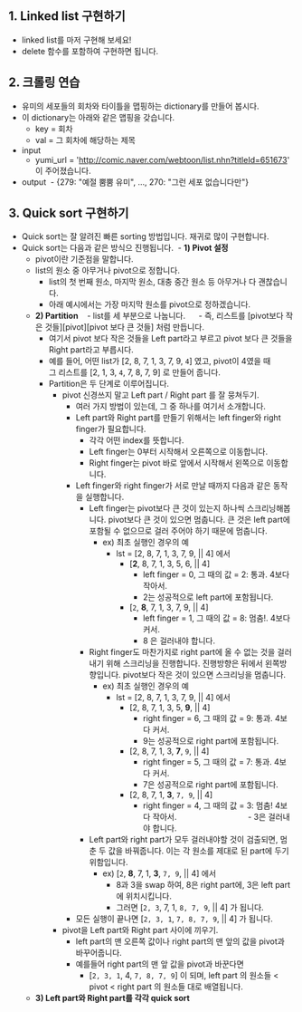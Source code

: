 ## 1. Linked list 구현하기
- linked list를 마저 구현해 보세요!
- delete 함수를 포함하여 구현하면 됩니다.

## 2. 크롤링 연습
- 유미의 세포들의 회차와 타이틀을 맵핑하는 dictionary를 만들어 봅시다.
- 이 dictionary는 아래와 같은 맵핑을 갖습니다.
  - key = 회차
  - val = 그 회차에 해당하는 제목
- input
  - yumi_url = 'http://comic.naver.com/webtoon/list.nhn?titleId=651673' 이 주어졌습니다.
- output
  - {279: "예절 뿜뿜 유미", ..., 270: "그런 세포 없습니다만"}
  
## 3. Quick sort 구현하기
- Quick sort는 잘 알려진 빠른 sorting 방법입니다. 재귀로 많이 구현합니다.
- Quick sort는 다음과 같은 방식으 진행됩니다.
  - **1) Pivot 설정**
    - pivot이란 기준점을 말합니다.
    - list의 원소 중 아무거나 pivot으로 정합니다.
      - list의 첫 번째 원소, 마지막 원소, 대충 중간 원소 등 아무거나 다 괜찮습니다.
      - 아래 예시에서는 가장 마지막 원소를 pivot으로 정하겠습니다.
  - **2) Partition**
    - list를 세 부분으로 나눕니다.
      - 즉, 리스트를 [pivot보다 작은 것들][pivot][pivot 보다 큰 것들] 처럼 만듭니다.
      - 여기서 pivot 보다 작은 것들을 Left part라고 부르고 pivot 보다 큰 것들을 Right part라고 부릅시다.
      - 예를 들어, 어떤 list가 [2, 8, 7, 1, 3, 7, 9, `4`] 였고, pivot이 4였을 때<br>
        그 리스트를 [2, 1, 3, `4`, 7, 8, 7, 9] 로 만들어 줍니다.
    - Partition은 두 단계로 이루어집니다.
        - pivot 신경쓰지 말고 Left part / Right part 를 잘 뭉쳐두기.
            - 여러 가지 방법이 있는데, 그 중 하나를 여기서 소개합니다.
            - Left part와 Right part를 만들기 위해서는 left finger와 right finger가 필요합니다. 
                - 각각 어떤 index를 뜻합니다.
                - Left finger는 0부터 시작해서 오른쪽으로 이동합니다.
                - Right finger는 pivot 바로 앞에서 시작해서 왼쪽으로 이동합니다.
            - Left finger와 right finger가 서로 만날 때까지 다음과 같은 동작을 실행합니다.
                - Left finger는 pivot보다 큰 것이 있는지 하나씩 스크리닝해봅니다. pivot보다 큰 것이 있으면 멈춥니다. 큰 것은 left part에 포함될 수 없으므로 걸러 주어야 하기 때문에 멈춥니다.
                    - ex) 최초 실행인 경우의 예
                        - lst = [2, 8, 7, 1, 3, 7, 9, || 4] 에서
                            - [**2**, 8, 7, 1, 3, 5, 6, || 4]
                                - left finger = 0, 그 때의 값 = 2: 통과. 4보다 작아서.
                                - 2는 성공적으로 left part에 포함됩니다.
                            - [`2`, **8**, 7, 1, 3, 7, 9, || 4]
                                - left finger = 1, 그 때의 값 = 8: 멈춤!. 4보다 커서.
                                - 8 은 걸러내야 합니다.
                - Right finger도 마찬가지로 right part에 올 수 없는 것을 걸러내기 위해 스크리닝을 진행합니다. 진행방향은 뒤에서 왼쪽방향입니다. pivot보다 작은 것이 있으면 스크리닝을 멈춥니다.
                    - ex) 최초 실행인 경우의 예
                        - lst = [2, 8, 7, 1, 3, 7, 9, || 4] 에서
                            - [2, 8, 7, 1, 3, 5, **9**, || 4]
                                - right finger = 6, 그 때의 값 = 9: 통과. 4보다 커서.
                                - 9는 성공적으로 right part에 포함됩니다.
                            - [2, 8, 7, 1, 3, **7**, `9`, || 4]
                                - right finger = 5, 그 때의 값 = 7: 통과. 4보다 커서.
                                - 7은 성공적으로 right part에 포함됩니다.
                            - [2, 8, 7, 1, **3**, `7, 9`, || 4]
                                - right finger = 4, 그 때의 값 = 3: 멈춤! 4보다 작아서.
                                - 3은 걸러내야 합니다.
                 - Left part와 right part가 모두 걸러내야할 것이 검출되면, 멈춘 두 값을 바꿔줍니다. 이는 각 원소를 제대로 된 part에 두기 위함입니다.
                     - ex) [`2`, **8**, 7, 1, **3**, `7, 9`, || 4] 에서
                         - 8과 3을 swap 하여, 8은 right part에, 3은 left part에 위치시킵니다.
                         - 그러면 [`2, 3`, 7, 1, `8, 7, 9`, || 4] 가 됩니다. 
            - 모든 실행이 끝나면 [`2, 3, 1`, `7, 8, 7, 9`, || 4] 가 됩니다.
        - pivot을 Left part와 Right part 사이에 끼우기.
            - left part의 맨 오른쪽 값이나 right part의 맨 앞의 값을 pivot과 바꾸어줍니다.
            - 예를들어 right part의 맨 앞 값을 pivot과 바꾼다면
                - [`2, 3, 1`, 4, `7, 8, 7, 9`] 이 되며, left part 의 원소들 < pivot < right part 의 원소들 대로 배열됩니다.
  
  - **3) Left part와 Right part를 각각 quick sort**

